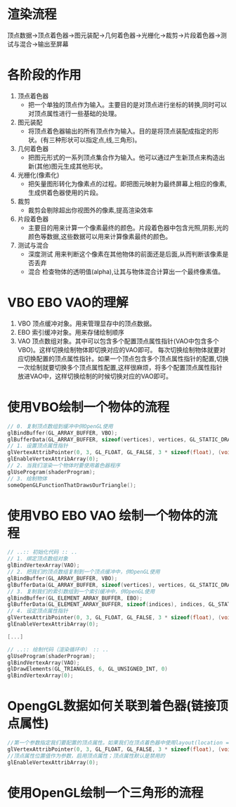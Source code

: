 # 渲染流程
  顶点数据->顶点着色器->图元装配->几何着色器->光栅化->裁剪->片段着色器->测试与混合->输出至屏幕
  
# 各阶段的作用
  1. 顶点着色器
     * 把一个单独的顶点作为输入。主要目的是对顶点进行坐标的转换,同时可以对顶点属性进行一些基础的处理。
  2. 图元装配
     * 将顶点着色器输出的所有顶点作为输入。目的是将顶点装配成指定的形状。(有三种形状可以指定点,线,三角形)。
  3. 几何着色器
     * 把图元形式的一系列顶点集合作为输入。他可以通过产生新顶点来构造出新(其他)图元生成其他形状。
  4. 光栅化(像素化)
     * 把矢量图形转化为像素点的过程。即把图元映射为最终屏幕上相应的像素,生成供着色器使用的片段。
  5. 裁剪
     * 裁剪会剔除超出你视图外的像素,提高渲染效率
  6. 片段着色器
     * 主要目的用来计算一个像素最终的颜色。片段着色器中包含光照,阴影,光的颜色等数据,这些数据可以用来计算像素最终的颜色。
  7. 测试与混合
     * 深度测试 用来判断这个像素在其他物体的前面还是后面,从而判断该像素是否丢弃
     * 混合 检查物体的透明值(alpha),让其与物体混合计算出一个最终像素值。
     
# VBO EBO VAO的理解
  1. VBO 顶点缓冲对象。用来管理显存中的顶点数据。
  2. EBO 索引缓冲对象。用来存储绘制顺序
  2. VAO 顶点数组对象。其中可以包含多个配置顶点属性指针(VAO中包含多个VBO)。这样切换绘制物体即切换对应的VAO即可。
     每次切换绘制物体就要对应切换配置的顶点属性指针。如果一个顶点包含多个顶点属性指针的配置,切换一次绘制就要切换多个顶点属性配置,这样很麻烦，将多个配置顶点属性指针
     放进VAO中，这样切换绘制的时候切换对应的VAO即可。
     
# 使用VBO绘制一个物体的流程
```cpp
// 0. 复制顶点数组到缓冲中供OpenGL使用
glBindBuffer(GL_ARRAY_BUFFER, VBO);
glBufferData(GL_ARRAY_BUFFER, sizeof(vertices), vertices, GL_STATIC_DRAW);
// 1. 设置顶点属性指针
glVertexAttribPointer(0, 3, GL_FLOAT, GL_FALSE, 3 * sizeof(float), (void*)0);
glEnableVertexAttribArray(0);
// 2. 当我们渲染一个物体时要使用着色器程序
glUseProgram(shaderProgram);
// 3. 绘制物体
someOpenGLFunctionThatDrawsOurTriangle();
```

# 使用VBO EBO VAO 绘制一个物体的流程
```cpp
// ..:: 初始化代码 :: ..
// 1. 绑定顶点数组对象
glBindVertexArray(VAO);
// 2. 把我们的顶点数组复制到一个顶点缓冲中，供OpenGL使用
glBindBuffer(GL_ARRAY_BUFFER, VBO);
glBufferData(GL_ARRAY_BUFFER, sizeof(vertices), vertices, GL_STATIC_DRAW);
// 3. 复制我们的索引数组到一个索引缓冲中，供OpenGL使用
glBindBuffer(GL_ELEMENT_ARRAY_BUFFER, EBO);
glBufferData(GL_ELEMENT_ARRAY_BUFFER, sizeof(indices), indices, GL_STATIC_DRAW);
// 4. 设定顶点属性指针
glVertexAttribPointer(0, 3, GL_FLOAT, GL_FALSE, 3 * sizeof(float), (void*)0);
glEnableVertexAttribArray(0);

[...]

// ..:: 绘制代码（渲染循环中） :: ..
glUseProgram(shaderProgram);
glBindVertexArray(VAO);
glDrawElements(GL_TRIANGLES, 6, GL_UNSIGNED_INT, 0)
glBindVertexArray(0);
```

# OpengGL数据如何关联到着色器(链接顶点属性)
```cpp
//第一个参数指定我们要配置的顶点属性。如果我们在顶点着色器中使用layout(location = 0)定义了position顶点属性的位置值(Location)。它可以把顶点属性的位置值设置为0。因为我们希望把数据传递到这一个顶点属性中，所以这里我们传入0。
glVertexAttribPointer(0, 3, GL_FLOAT, GL_FALSE, 3 * sizeof(float), (void*)0);
//顶点属性位置值作为参数，启用顶点属性；顶点属性默认是禁用的
glEnableVertexAttribArray(0);
```


# 使用OpenGL绘制一个三角形的流程

  
